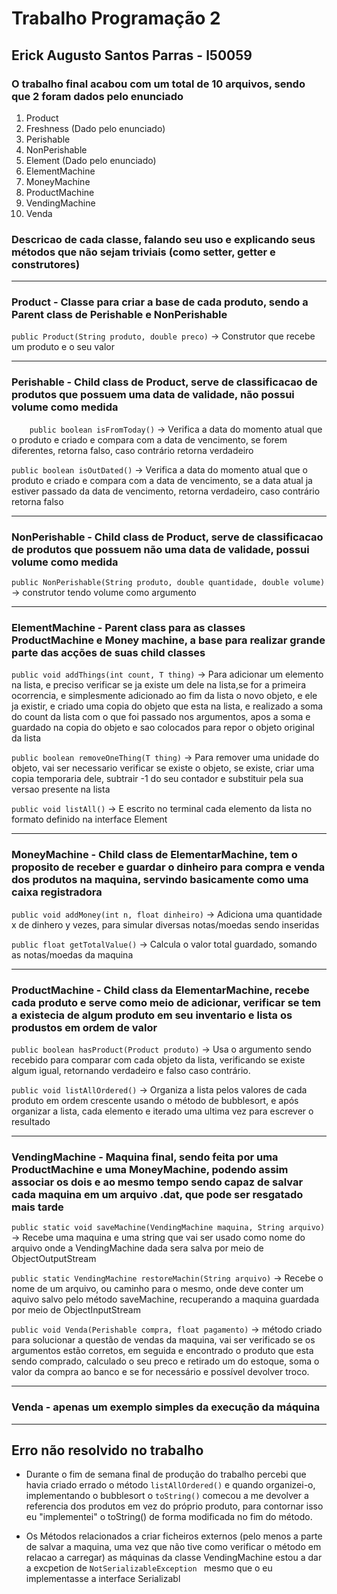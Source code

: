 <!--Heading-->
# Trabalho Programação 2
## Erick Augusto Santos Parras - l50059
<!--Heading-->
### O trabalho final acabou com um total de 10 arquivos, sendo que 2 foram dados pelo enunciado
1. Product
2. Freshness (Dado pelo enunciado)
3. Perishable
4. NonPerishable
5. Element (Dado pelo enunciado)
6. ElementMachine
7. MoneyMachine
8. ProductMachine
9. VendingMachine
10. Venda

### Descricao de cada classe, falando seu uso e explicando seus métodos que não sejam triviais (como setter, getter e construtores)

----
### Product - Classe para criar a base de cada produto, sendo a Parent class de Perishable e NonPerishable




` public Product(String produto, double preco) ` -> Construtor que recebe um produto e o seu valor

---------
### Perishable - Child class de Product, serve de classificacao de produtos que possuem uma data de validade, não possui volume como medida

`     public boolean isFromToday() ` -> Verifica a data do momento atual que o produto e criado e compara com a data de vencimento, se forem diferentes, retorna falso, caso contrário retorna verdadeiro


`public boolean isOutDated()` -> Verifica a data do momento atual que o produto e criado e compara com a data de vencimento, se a data atual ja estiver passado da data de vencimento, retorna verdadeiro, caso contrário retorna falso

------------------

### NonPerishable - Child class de Product, serve de classificacao de produtos que possuem não uma data de validade, possui volume como medida

`public NonPerishable(String produto, double quantidade, double volume)` -> construtor tendo volume como argumento

----------
### ElementMachine - Parent class para as classes ProductMachine e Money machine, a base para realizar grande parte das acções de suas child classes

` public void addThings(int count, T thing) ` -> Para adicionar um elemento na lista, e preciso verificar se ja existe um dele na lista,se for a primeira ocorrencia, e simplesmente adicionado ao fim da lista o novo objeto, e ele ja existir, e criado uma copia do objeto que esta na lista, e realizado a soma do count da lista com o que foi passado nos argumentos, apos a soma e guardado na copia do objeto e sao colocados para repor o objeto original da lista


`public boolean removeOneThing(T thing)` -> Para remover uma unidade do objeto, vai ser necessario verificar se existe o objeto, se existe, criar uma copia temporaria dele, subtrair -1 do seu contador e substituir pela sua versao presente na lista


`public void listAll()` -> E escrito no terminal cada elemento da lista no formato definido na interface Element

----

### MoneyMachine - Child class de ElementarMachine, tem o proposito de receber e guardar o dinheiro para compra e venda dos produtos na maquina, servindo basicamente como uma caixa registradora

`public void addMoney(int n, float dinheiro)` -> Adiciona uma quantidade x de dinhero y vezes, para simular diversas notas/moedas sendo inseridas

`public float getTotalValue()` -> Calcula o valor total guardado, somando as notas/moedas da maquina


------
### ProductMachine - Child class da ElementarMachine, recebe cada produto e serve como meio de adicionar, verificar se tem a existecia de algum produto em seu inventario e lista os produstos em ordem de valor

`public boolean hasProduct(Product produto)` -> Usa o argumento sendo recebido para comparar com cada objeto da lista, verificando se existe algum igual, retornando verdadeiro e falso caso contrário.

`public void listAllOrdered()` -> Organiza a lista pelos valores de cada produto em ordem crescente usando o método de bubblesort, e após organizar a lista, cada elemento e iterado uma ultima vez para escrever o resultado


-----

### VendingMachine - Maquina final, sendo feita por uma ProductMachine e uma MoneyMachine, podendo assim associar os dois e ao mesmo tempo sendo capaz de salvar cada maquina em um arquivo .dat, que pode ser resgatado mais tarde

`public static void saveMachine(VendingMachine maquina, String arquivo)` -> Recebe uma maquina e uma string que vai ser usado como nome do arquivo onde a VendingMachine dada sera salva por meio de ObjectOutputStream


`public static VendingMachine restoreMachin(String arquivo)` -> Recebe o nome de um arquivo, ou caminho para o mesmo, onde deve conter um aquivo salvo pelo método saveMachine, recuperando a maquina guardada por meio de ObjectInputStream

`public void Venda(Perishable compra, float pagamento)` -> método criado para solucionar a questão de vendas da maquina, vai ser verificado se os argumentos estão corretos, em seguida e encontrado o produto que esta sendo comprado, calculado o seu preco e retirado um do estoque, soma o valor da compra ao banco e se for necessário e possível devolver troco.


----

### Venda - apenas um exemplo simples da execução da máquina

-------
## Erro não resolvido no trabalho
* Durante o fim de semana final de produção do trabalho percebi que havia criado errado o método `` listAllOrdered() `` e quando organizei-o, implementando o bubblesort o `` toString() `` comecou a me devolver a referencia dos produtos em vez do próprio produto, para contornar isso eu "implementei" o toString() de forma modificada no fim do método.

* Os Métodos relacionados a criar ficheiros externos (pelo menos a parte de salvar a maquina, uma vez que não tive como verificar o método em relacao a carregar) as máquinas da classe VendingMachine estou a dar a excpetion de ``NotSerializableException `` mesmo que o eu implementasse a interface Serializabl

